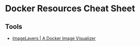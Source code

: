 # Docker Resources Cheat Sheet

## Tools
- [ImageLayers | A Docker Image Visualizer](https://imagelayers.io/)